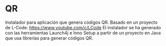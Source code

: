 # QR
Instalador para aplicación que genera códigos QR.
Basado en un proyecto de L-Code: https://www.youtube.com/c/LCode
El instalador se ha generado con las herramientas Launch4j e Inno Setup a partir de un proyecto en Java que usa librerías para generar códigos QR.
